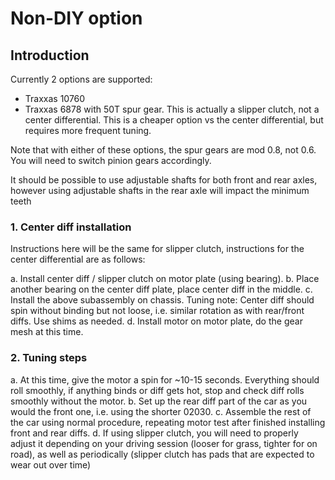 # Non-DIY option

## Introduction

Currently 2 options are supported:

- Traxxas 10760
- Traxxas 6878 with 50T spur gear. This is actually a slipper clutch, not a center differential. This is a cheaper option vs the center differential, but requires more frequent tuning.

Note that with either of these options, the spur gears are mod 0.8, not 0.6. You will need to switch pinion gears accordingly.

It should be possible to use adjustable shafts for both front and rear axles, however using adjustable shafts in the rear axle will impact the minimum teeth

### 1. Center diff installation

Instructions here will be the same for slipper clutch, instructions for the center differential are as follows:

a. Install center diff / slipper clutch on motor plate (using bearing).
b. Place another bearing on the center diff plate, place center diff in the middle.
c. Install the above subassembly on chassis. Tuning note: Center diff should spin without binding but not loose, i.e. similar rotation as with rear/front diffs. Use shims as needed.
d. Install motor on motor plate, do the gear mesh at this time.

### 2. Tuning steps

a. At this time, give the motor a spin for ~10-15 seconds. Everything should roll smoothly, if anything binds or diff gets hot, stop and check diff rolls smoothly without the motor.
b. Set up the rear diff part of the car as you would the front one, i.e. using the shorter 02030.
c. Assemble the rest of the car using normal procedure, repeating motor test after finished installing front and rear diffs.
d. If using slipper clutch, you will need to properly adjust it depending on your driving session (looser for grass, tighter for on road), as well as periodically (slipper clutch has pads that are expected to wear out over time)
